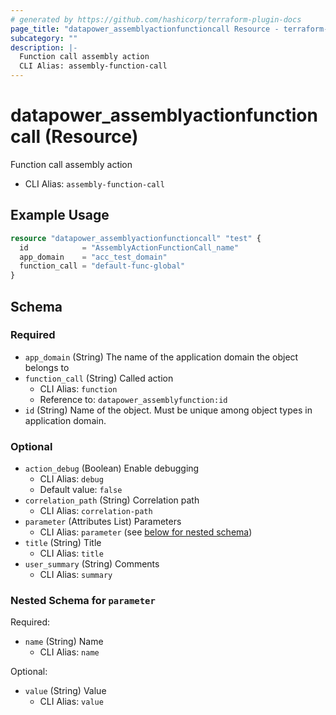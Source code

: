 ```yaml
---
# generated by https://github.com/hashicorp/terraform-plugin-docs
page_title: "datapower_assemblyactionfunctioncall Resource - terraform-provider-datapower"
subcategory: ""
description: |-
  Function call assembly action
  CLI Alias: assembly-function-call
---
```


# datapower_assemblyactionfunctioncall (Resource)

Function call assembly action
  - CLI Alias: `assembly-function-call`

## Example Usage

```terraform
resource "datapower_assemblyactionfunctioncall" "test" {
  id            = "AssemblyActionFunctionCall_name"
  app_domain    = "acc_test_domain"
  function_call = "default-func-global"
}
```

<!-- schema generated by tfplugindocs -->
## Schema

### Required

- `app_domain` (String) The name of the application domain the object belongs to
- `function_call` (String) Called action
  - CLI Alias: `function`
  - Reference to: `datapower_assemblyfunction:id`
- `id` (String) Name of the object. Must be unique among object types in application domain.

### Optional

- `action_debug` (Boolean) Enable debugging
  - CLI Alias: `debug`
  - Default value: `false`
- `correlation_path` (String) Correlation path
  - CLI Alias: `correlation-path`
- `parameter` (Attributes List) Parameters
  - CLI Alias: `parameter` (see [below for nested schema](#nestedatt--parameter))
- `title` (String) Title
  - CLI Alias: `title`
- `user_summary` (String) Comments
  - CLI Alias: `summary`

<a id="nestedatt--parameter"></a>
### Nested Schema for `parameter`

Required:

- `name` (String) Name
  - CLI Alias: `name`

Optional:

- `value` (String) Value
  - CLI Alias: `value`
